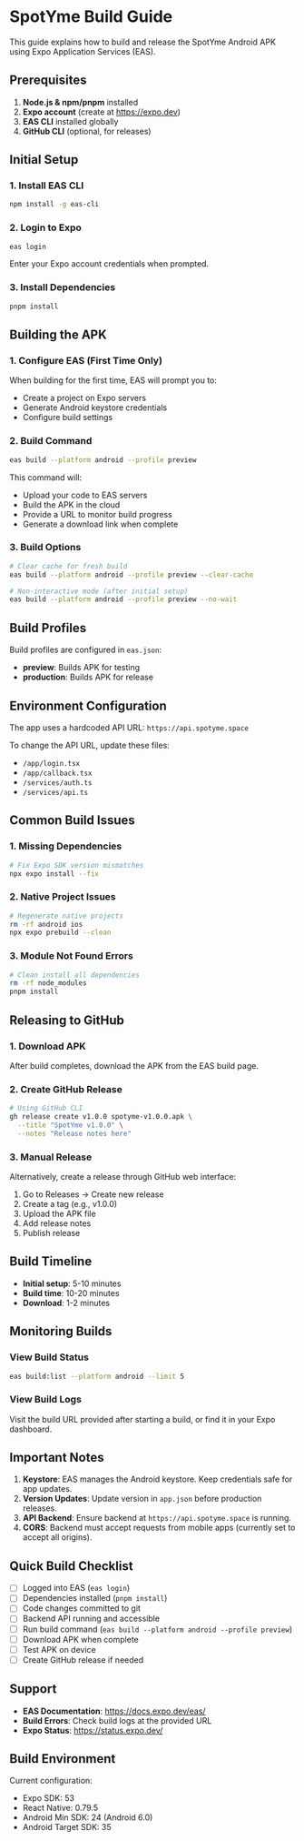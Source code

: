 # SpotYme Build Guide

This guide explains how to build and release the SpotYme Android APK using Expo Application Services (EAS).

## Prerequisites

1. **Node.js & npm/pnpm** installed
2. **Expo account** (create at https://expo.dev)
3. **EAS CLI** installed globally
4. **GitHub CLI** (optional, for releases)

## Initial Setup

### 1. Install EAS CLI

```bash
npm install -g eas-cli
```

### 2. Login to Expo

```bash
eas login
```

Enter your Expo account credentials when prompted.

### 3. Install Dependencies

```bash
pnpm install
```

## Building the APK

### 1. Configure EAS (First Time Only)

When building for the first time, EAS will prompt you to:

- Create a project on Expo servers
- Generate Android keystore credentials
- Configure build settings

### 2. Build Command

```bash
eas build --platform android --profile preview
```

This command will:

- Upload your code to EAS servers
- Build the APK in the cloud
- Provide a URL to monitor build progress
- Generate a download link when complete

### 3. Build Options

```bash
# Clear cache for fresh build
eas build --platform android --profile preview --clear-cache

# Non-interactive mode (after initial setup)
eas build --platform android --profile preview --no-wait
```

## Build Profiles

Build profiles are configured in `eas.json`:

- **preview**: Builds APK for testing
- **production**: Builds APK for release

## Environment Configuration

The app uses a hardcoded API URL: `https://api.spotyme.space`

To change the API URL, update these files:

- `/app/login.tsx`
- `/app/callback.tsx`
- `/services/auth.ts`
- `/services/api.ts`

## Common Build Issues

### 1. Missing Dependencies

```bash
# Fix Expo SDK version mismatches
npx expo install --fix
```

### 2. Native Project Issues

```bash
# Regenerate native projects
rm -rf android ios
npx expo prebuild --clean
```

### 3. Module Not Found Errors

```bash
# Clean install all dependencies
rm -rf node_modules
pnpm install
```

## Releasing to GitHub

### 1. Download APK

After build completes, download the APK from the EAS build page.

### 2. Create GitHub Release

```bash
# Using GitHub CLI
gh release create v1.0.0 spotyme-v1.0.0.apk \
  --title "SpotYme v1.0.0" \
  --notes "Release notes here"
```

### 3. Manual Release

Alternatively, create a release through GitHub web interface:

1. Go to Releases → Create new release
2. Create a tag (e.g., v1.0.0)
3. Upload the APK file
4. Add release notes
5. Publish release

## Build Timeline

- **Initial setup**: 5-10 minutes
- **Build time**: 10-20 minutes
- **Download**: 1-2 minutes

## Monitoring Builds

### View Build Status

```bash
eas build:list --platform android --limit 5
```

### View Build Logs

Visit the build URL provided after starting a build, or find it in your Expo dashboard.

## Important Notes

1. **Keystore**: EAS manages the Android keystore. Keep credentials safe for app updates.
2. **Version Updates**: Update version in `app.json` before production releases.
3. **API Backend**: Ensure backend at `https://api.spotyme.space` is running.
4. **CORS**: Backend must accept requests from mobile apps (currently set to accept all origins).

## Quick Build Checklist

- [ ] Logged into EAS (`eas login`)
- [ ] Dependencies installed (`pnpm install`)
- [ ] Code changes committed to git
- [ ] Backend API running and accessible
- [ ] Run build command (`eas build --platform android --profile preview`)
- [ ] Download APK when complete
- [ ] Test APK on device
- [ ] Create GitHub release if needed

## Support

- **EAS Documentation**: https://docs.expo.dev/eas/
- **Build Errors**: Check build logs at the provided URL
- **Expo Status**: https://status.expo.dev/

## Build Environment

Current configuration:

- Expo SDK: 53
- React Native: 0.79.5
- Android Min SDK: 24 (Android 6.0)
- Android Target SDK: 35
